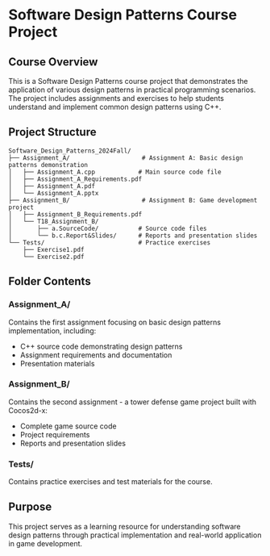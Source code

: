 # Software Design Patterns Course Project

## Course Overview

This is a Software Design Patterns course project that demonstrates the application of various design patterns in practical programming scenarios. The project includes assignments and exercises to help students understand and implement common design patterns using C++.

## Project Structure

```
Software_Design_Patterns_2024Fall/
├── Assignment_A/                    # Assignment A: Basic design patterns demonstration
│   ├── Assignment_A.cpp            # Main source code file
│   ├── Assignment_A_Requirements.pdf
│   ├── Assignment_A.pdf
│   └── Assignment_A.pptx
├── Assignment_B/                    # Assignment B: Game development project
│   ├── Assignment_B_Requirements.pdf
│   └── T18_Assignment_B/
│       ├── a.SourceCode/           # Source code files
│       └── b.c.Report&Slides/      # Reports and presentation slides
└── Tests/                          # Practice exercises
    ├── Exercise1.pdf
    └── Exercise2.pdf
```

## Folder Contents

### Assignment_A/
Contains the first assignment focusing on basic design patterns implementation, including:
- C++ source code demonstrating design patterns
- Assignment requirements and documentation
- Presentation materials

### Assignment_B/
Contains the second assignment - a tower defense game project built with Cocos2d-x:
- Complete game source code
- Project requirements
- Reports and presentation slides

### Tests/
Contains practice exercises and test materials for the course.

## Purpose

This project serves as a learning resource for understanding software design patterns through practical implementation and real-world application in game development.
